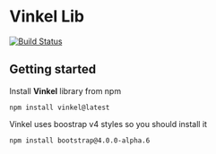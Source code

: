 # Vinkel Lib
[![Build Status][travis-badge]][travis-badge-url]


[travis-badge]: https://travis-ci.org/fivunlm/vinkel.svg?branch=master
[travis-badge-url]: https://travis-ci.org/fivunlm/vinkel

## Getting started

Install **Vinkel** library from npm

`` npm install vinkel@latest ``

Vinkel uses boostrap v4 styles so you should install it

`` npm install bootstrap@4.0.0-alpha.6  ``


